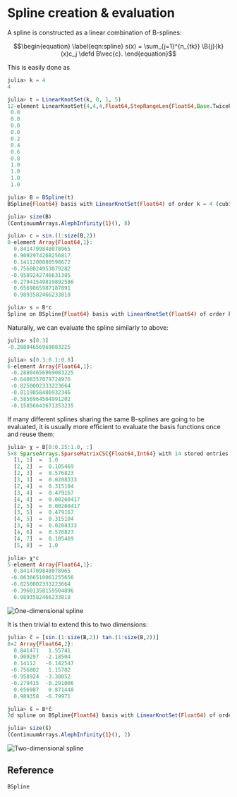 # Spline creation & evaluation

A spline is constructed as a linear combination of B-splines:

$$\begin{equation}
\label{eqn:spline}
s(x) = \sum_{j=1}^{n_{tk}} \B{j}{k}(x)c_j \defd B\vec{c}.
\end{equation}$$

This is easily done as

```julia
julia> k = 4
4

julia> t = LinearKnotSet(k, 0, 1, 5)
12-element LinearKnotSet{4,4,4,Float64,StepRangeLen{Float64,Base.TwicePrecision{Float64},Base.TwicePrecision{Float64}}}:
 0.0
 0.0
 0.0
 0.0
 0.2
 0.4
 0.6
 0.8
 1.0
 1.0
 1.0
 1.0

julia> B = BSpline(t)
BSpline{Float64} basis with LinearKnotSet(Float64) of order k = 4 (cubic) on 0.0..1.0 (5 intervals)

julia> size(B)
(ContinuumArrays.AlephInfinity{1}(), 8)

julia> c = sin.(1:size(B,2))
8-element Array{Float64,1}:
  0.8414709848078965
  0.9092974268256817
  0.1411200080598672
 -0.7568024953079282
 -0.9589242746631385
 -0.27941549819892586
  0.6569865987187891
  0.9893582466233818

julia> s = B*c
Spline on BSpline{Float64} basis with LinearKnotSet(Float64) of order k = 4 (cubic) on 0.0..1.0 (5 intervals)
```

Naturally, we can evaluate the spline similarly to above:
```julia
julia> s[0.3]
-0.28804656969083225

julia> s[0.3:0.1:0.8]
6-element Array{Float64,1}:
 -0.28804656969083225
 -0.6408357079724976
 -0.8250002333223664
 -0.8119858486932346
 -0.5856964504991202
 -0.15856643671353235
```

If many different splines sharing the same B-splines are going to be
evaluated, it is usually more efficient to evaluate the basis
functions once and reuse them:

```julia
julia> χ = B[0:0.25:1.0, :]
5×8 SparseArrays.SparseMatrixCSC{Float64,Int64} with 14 stored entries:
  [1, 1]  =  1.0
  [2, 2]  =  0.105469
  [2, 3]  =  0.576823
  [3, 3]  =  0.0208333
  [2, 4]  =  0.315104
  [3, 4]  =  0.479167
  [4, 4]  =  0.00260417
  [2, 5]  =  0.00260417
  [3, 5]  =  0.479167
  [4, 5]  =  0.315104
  [3, 6]  =  0.0208333
  [4, 6]  =  0.576823
  [4, 7]  =  0.105469
  [5, 8]  =  1.0

julia> χ*c
5-element Array{Float64,1}:
  0.8414709848078965
 -0.06366510061255656
 -0.8250002333223664
 -0.39601358159504896
  0.9893582466233818
```

![One-dimensional spline](figures/spline-1d.svg)

It is then trivial to extend this to two dimensions:

```julia
julia> c̃ = [sin.(1:size(B,2)) tan.(1:size(B,2))]
8×2 Array{Float64,2}:
  0.841471   1.55741
  0.909297  -2.18504
  0.14112   -0.142547
 -0.756802   1.15782
 -0.958924  -3.38052
 -0.279415  -0.291006
  0.656987   0.871448
  0.989358  -6.79971

julia> s̃ = B*c̃
2d spline on BSpline{Float64} basis with LinearKnotSet(Float64) of order k = 4 (cubic) on 0.0..1.0 (5 intervals)

julia> size(s̃)
(ContinuumArrays.AlephInfinity{1}(), 2)
```

![Two-dimensional spline](figures/spline-2d.svg)

## Reference

```@docs
BSpline
```